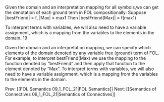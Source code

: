 ﻿Given the domain and an interpretation mapping for all symbols,we can get the denotation of each ground term in FOL compositionally:
		Suppose   |bestFriend| = f, |Max| = max1
                  Then |bestFriend(Max)| = f(max1)

To interpret terms with variables, we will also need to have a variable assignment, which is a mapping from the variables to the elements in the domain.
19

Given the domain and an interpretation mapping, we can specify which elements of the domain denoted by any variable free (ground) term of FOL.
For example, to interpret bestFriend(Max)  we use the mapping to the function denoted by “bestFriend” and then apply that function to the element denoted by “Max”.
To interpret terms with variables, we will also need to have a variable assignment, which is a mapping from the variables to the elements in the domain.


Prev: [[FOL Semantics 09_1_FOL_21|FOL Semantics]]
Next: [[Semantics of Connectives 09_1_FOL_21|Semantics of Connectives]]